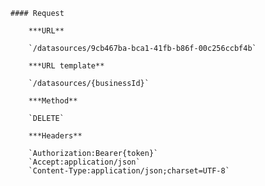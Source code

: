    #### Request

        ***URL**

        `/datasources/9cb467ba-bca1-41fb-b86f-00c256ccbf4b`

        ***URL template**

        `/datasources/{businessId}`

        ***Method**

        `DELETE`

        ***Headers**

        `Authorization:Bearer{token}`
        `Accept:application/json`
        `Content-Type:application/json;charset=UTF-8`
